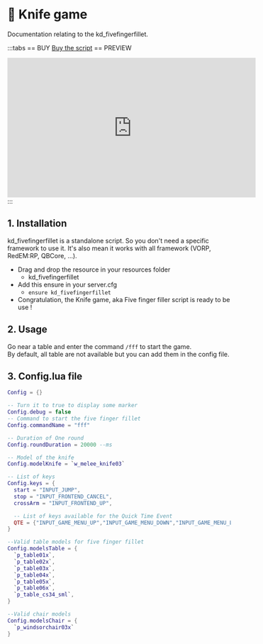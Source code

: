 # :knife: Knife game
Documentation relating to the kd_fivefingerfillet.

:::tabs
== BUY
[Buy the script](https://store.jumpon-studios.com/package/5302950)
== PREVIEW
<iframe width="560" height="315" src="https://www.youtube.com/embed/qdmJtWG-e-M?si=MZxhRbY13OigZpJk" title="YouTube video player" frameborder="0" allow="accelerometer; autoplay; clipboard-write; encrypted-media; gyroscope; picture-in-picture; web-share" allowfullscreen></iframe>
:::

## 1. Installation
kd_fivefingerfillet is a standalone script. So you don't need a specific framework to use it. It's also mean it works with all framework (VORP, RedEM:RP, QBCore, …).

- Drag and drop the resource in your resources folder
  - kd_fivefingerfillet
- Add this ensure in your server.cfg
  - `ensure kd_fivefingerfillet`
- Congratulation, the Knife game, aka Five finger filler script is ready to be use !

## 2. Usage
Go near a table and enter the command `/fff` to start the game.<br>
By default, all table are not available but you can add them in the config file.

## 3. Config.lua file
```lua
Config = {}

-- Turn it to true to display some marker
Config.debug = false
-- Command to start the five finger fillet
Config.commandName = "fff"

-- Duration of One round
Config.roundDuration = 20000 --ms

-- Model of the knife
Config.modelKnife = `w_melee_knife03`

-- List of keys
Config.keys = {
  start = "INPUT_JUMP",
  stop = "INPUT_FRONTEND_CANCEL",
  crossArm = "INPUT_FRONTEND_UP",

  -- List of keys available for the Quick Time Event
  QTE = {"INPUT_GAME_MENU_UP","INPUT_GAME_MENU_DOWN","INPUT_GAME_MENU_LEFT","INPUT_GAME_MENU_RIGHT"}
}

--Valid table models for five finger fillet
Config.modelsTable = {
  `p_table01x`,
  `p_table02x`,
  `p_table03x`,
  `p_table04x`,
  `p_table05x`,
  `p_table06x`,
  `p_table_cs34_sml`,
}

--Valid chair models
Config.modelsChair = {
  `p_windsorchair03x`
}
```